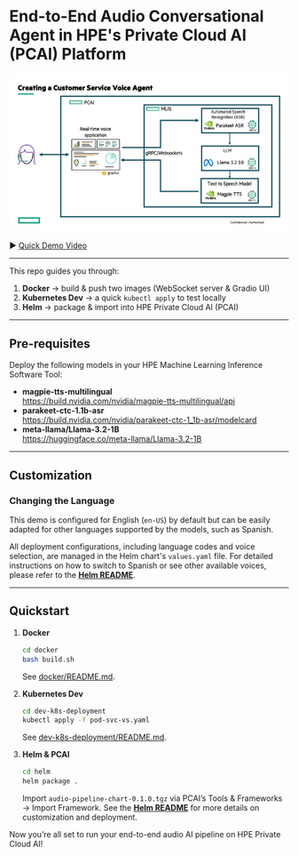<!-- File: README.md (master) -->

# End-to-End Audio Conversational Agent in HPE's Private Cloud AI (PCAI) Platform

![Solution Overview](assets/slide1.jpg)

▶️ [Quick Demo Video](https://hpe-my.sharepoint.com/:v:/p/akash_khanna/Ed0pVF41q69BoSX2c8HzZScBYlappy_xadkrUQV2MiyXIw?nav=eyJyZWZlcnJhbEluZm8iOnsicmVmZXJyYWxBcHAiOiJPbmVEcml2ZUZvckJ1c2luZXNzIiwicmVmZXJyYWxBcHBQbGF0Zm9ybSI6IldlYiIsInJlZmVycmFsTW9kZSI6InZpZXciLCJyZWZlcnJhbFZpZXciOiJNeUZpbGVzTGlua0NvcHkifX0&e=SmL4wf)

---

This repo guides you through:

1.  **Docker** → build & push two images (WebSocket server & Gradio UI)
2.  **Kubernetes Dev** → a quick `kubectl apply` to test locally
3.  **Helm** → package & import into HPE Private Cloud AI (PCAI)

---

## Pre-requisites

Deploy the following models in your HPE Machine Learning Inference Software Tool:

- **magpie-tts-multilingual**  
  https://build.nvidia.com/nvidia/magpie-tts-multilingual/api
- **parakeet-ctc-1.1b-asr**  
  https://build.nvidia.com/nvidia/parakeet-ctc-1_1b-asr/modelcard
- **meta-llama/Llama-3.2-1B**  
  https://huggingface.co/meta-llama/Llama-3.2-1B

---

## Customization

### Changing the Language

This demo is configured for English (`en-US`) by default but can be easily adapted for other languages supported by the models, such as Spanish.

All deployment configurations, including language codes and voice selection, are managed in the Helm chart's `values.yaml` file. For detailed instructions on how to switch to Spanish or see other available voices, please refer to the **[Helm README](helm/README.md)**.

---

## Quickstart

1.  **Docker**  
    ```bash
    cd docker
    bash build.sh
    ```
    See [docker/README.md](docker/README.md).

2.  **Kubernetes Dev**
    ```bash
    cd dev-k8s-deployment
    kubectl apply -f pod-svc-vs.yaml
    ```
    See [dev-k8s-deployment/README.md](dev-k8s-deployment/README.md).

3.  **Helm & PCAI**
    ```bash
    cd helm
    helm package .
    ```
    Import `audio-pipeline-chart-0.1.0.tgz` via PCAI’s Tools & Frameworks → Import Framework.
    See the **[Helm README](helm/README.md)** for more details on customization and deployment.

Now you’re all set to run your end-to-end audio AI pipeline on HPE Private Cloud AI!